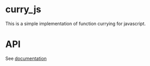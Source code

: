 # curry_js

This is a simple implementation of function currying for javascript.

# API

See [documentation](docs/index.html)
